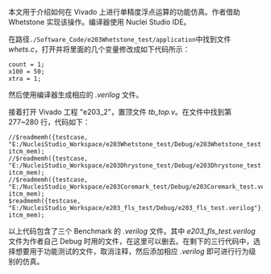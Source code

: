 本文用于介绍如何在 Vivado 上进行单精度浮点运算的功能仿真。作者借助 Whetstone 实现该操作。编译器使用 Nuclei Studio IDE。

在路径```./Software_Code/e203Whetstone_test/application```中找到文件 *whets.c*，打开并将里面的几个变量修改成如下代码所示：
```
count = 1;
x100 = 50;
xtra = 1;
```
然后使用编译器生成相应的 *.verilog* 文件。

接着打开 Vivado 工程 "e203_2"，置顶文件 *tb_top.v*。在文件中找到第 277~280 行，代码如下：
```
//$readmemh({testcase, "E:/NucleiStudio_Workspace/e203Whetstone_test/Debug/e203Whetstone_test.verilog"}, itcm_mem);
//$readmemh({testcase, "E:/NucleiStudio_Workspace/e203Dhrystone_test/Debug/e203Dhrystone_test.verilog"}, itcm_mem);
//$readmemh({testcase, "E:/NucleiStudio_Workspace/e203Coremark_test/Debug/e203Coremark_test.verilog"}, itcm_mem);
$readmemh({testcase, "E:/NucleiStudio_Workspace/e203_fls_test/Debug/e203_fls_test.verilog"}, itcm_mem);
```
以上代码包含了三个 Benchmark 的 *.verilog* 文件。其中 *e203_fls_test.verilog* 文件为作者自己 Debug 时用的文件，在这里可以删去。在剩下的三行代码中，选择想要用于功能测试的文件，取消注释，然后添加相应 *.verilog* 即可进行行为级别的仿真。
